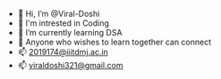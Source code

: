 - 👋 Hi, I’m @Viral-Doshi
- 👀 I'm intrested in Coding
- 🌱 I’m currently learning DSA
- 💞️ Anyone who wishes to learn together can connect
- 📫 2019174@iiitdmj.ac.in
- 📫 viraldoshi321@gmail.com

<!---
Viral-Doshi/Viral-Doshi is a ✨ special ✨ repository because its `README.md` (this file) appears on your GitHub profile.
You can click the Preview link to take a look at your changes.
--->
